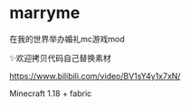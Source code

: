 # marryme

在我的世界举办婚礼mc游戏mod

✨欢迎拷贝代码自己替换素材

https://www.bilibili.com/video/BV1sY4y1x7xN/

Minecraft 1.18 + fabric
